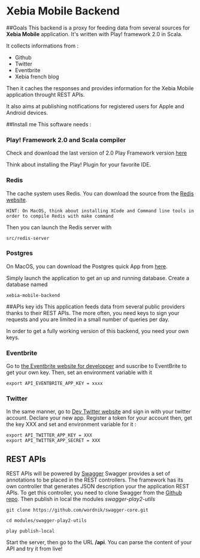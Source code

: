 # Xebia Mobile Backend
##Goals
This backend is a proxy for feeding data from several sources for **Xebia Mobile** application.
It's written with Play! framework 2.0 in Scala.

It collects informations from :

* Github
* Twitter
* Eventbrite
* Xebia french blog

Then it caches the responses and provides information for the Xebia Mobile application throught REST APIs.

It also aims at publishing notifications for registered users for Apple and Android devices.


##Install me
This software needs : 


### Play! Framework 2.0 and Scala compiler
Check and download the last version of 2.0 Play Framework version [here](http://download.playframework.org/releases/play-2.0.4.zip)

Think about installing the Play! Plugin for your favorite IDE.

### Redis 
The cache system uses Redis. You can download the source from the [Redis website](http://redis.io/).


```
HINT: On MacOS, think about installing XCode and Command line tools in order to compile Redis with make command

```

Then you can launch the Redis server with 

	src/redis-server


### Postgres
On MacOS, you can download the Postgres quick App from [here](http://postgresapp.com/).

Simply launch the application to get an up and running database. Create a database named 

	xebia-mobile-backend


##APIs key ids
This application feeds data from several public providers thanks to their REST APIs. The more often, you need keys to sign your requests and you are limited in a small number of queries per day.

In order to get a fully working version of this backend, you need your own keys.

### Eventbrite
Go to [the Eventbrite website for developper](https://www.eventbrite.com/api/key/) and suscribe to EventBrite to get your own key.
Then, set an environment variable with it

	export API_EVENTBRITE_APP_KEY = xxxx

### Twitter
In the same manner, go to [Dev Twitter website](https://dev.twitter.com/apps/new) and sign in with your twitter account. Declare your new app. Register a token for your account then, get the key XXX and set and environment variable for it : 

	export API_TWITTER_APP_KEY = XXX
	export API_TWITTER_APP_SECRET = XXX


## REST APIs
REST APIs will be powered by [Swagger](http://swagger.wordnik.com/)
Swagger provides a set of annotations to be placed in the REST controllers.
The framework has its own controller that generates JSON description your the application REST APIs. 
To get this controller, you need to clone Swagger from the [Github repo](https://github.com/wordnik/swagger-core).
Then publish in local the modules *swagger-play2-utils*

	git clone https://github.com/wordnik/swagger-core.git
	
	cd modules/swagger-play2-utils

	play publish-local


Start the server, then go to the URL **/api**. You can parse the content of your API and try it from live!



